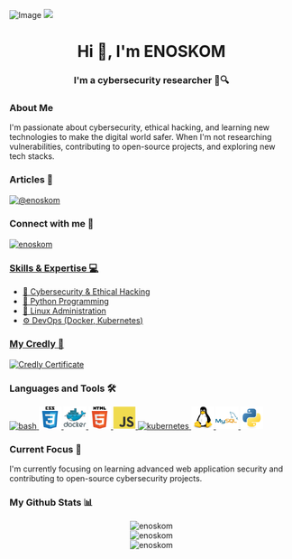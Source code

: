 ![Image](https://github.com/user-attachments/assets/86da11ea-3b0c-4619-a54b-5b4744492566)
![](https://komarev.com/ghpvc/?username=enoskom&color=red)

<h1 align="center">Hi 👋, I'm ENOSKOM</h1>
<h3 align="center">I'm a cybersecurity researcher 🔐🔍</h3>

<h3 align="left">About Me</h3>
<p align="left">
    I'm passionate about cybersecurity, ethical hacking, and learning new technologies to make the digital world safer.
    When I'm not researching vulnerabilities, contributing to open-source projects, and exploring new tech stacks.
</p>

<h3 align="left">Articles 📝</h3>
<a href="https://medium.com/@enoskom" target="blank">
    <img align="center" src="https://raw.githubusercontent.com/rahuldkjain/github-profile-readme-generator/master/src/images/icons/Social/medium.svg" alt="@enoskom" height="30" width="40" />
</a>

<h3 align="left">Connect with me 🤝</h3>
<p align="left">
    <a href="https://linkedin.com/in/enoskom" target="blank">
        <img align="center" src="https://raw.githubusercontent.com/rahuldkjain/github-profile-readme-generator/master/src/images/icons/Social/linked-in-alt.svg" alt="enoskom" height="40" width="40" />
</p>

<h3 align="left">Skills & Expertise 💻</h3>
<ul>
    <li>🔐 Cybersecurity & Ethical Hacking</li>
    <li>🐍 Python Programming</li>
    <li>🐧 Linux Administration</li>
    <li>⚙️ DevOps (Docker, Kubernetes)</li>
</ul>

<h3 align="left">My Credly 🏅</h3>
<p align="left">
    <a href="https://www.credly.com/badges/enoskom" target="blank">
        <img align="center" src="https://img.icons8.com/?size=100&id=imamZukNSZr3&format=png&color=000000" alt="Credly Certificate" height="50" />
    </a>
</p>

<h3 align="left">Languages and Tools 🛠️</h3>
<p align="left">
    <a href="https://www.gnu.org/software/bash/" target="_blank" rel="noreferrer">
        <img src="https://www.vectorlogo.zone/logos/gnu_bash/gnu_bash-icon.svg" alt="bash" width="40" height="40"/>
    </a>
    <a href="https://www.w3schools.com/css/" target="_blank" rel="noreferrer">
        <img src="https://raw.githubusercontent.com/devicons/devicon/master/icons/css3/css3-original-wordmark.svg" alt="css3" width="40" height="40"/>
    </a>
    <a href="https://www.docker.com/" target="_blank" rel="noreferrer">
        <img src="https://raw.githubusercontent.com/devicons/devicon/master/icons/docker/docker-original-wordmark.svg" alt="docker" width="40" height="40"/>
    </a>
    <a href="https://www.w3.org/html/" target="_blank" rel="noreferrer">
        <img src="https://raw.githubusercontent.com/devicons/devicon/master/icons/html5/html5-original-wordmark.svg" alt="html5" width="40" height="40"/>
    </a>
    <a href="https://developer.mozilla.org/en-US/docs/Web/JavaScript" target="_blank" rel="noreferrer">
        <img src="https://raw.githubusercontent.com/devicons/devicon/master/icons/javascript/javascript-original.svg" alt="javascript" width="40" height="40"/>
    </a>
    <a href="https://kubernetes.io" target="_blank" rel="noreferrer">
        <img src="https://www.vectorlogo.zone/logos/kubernetes/kubernetes-icon.svg" alt="kubernetes" width="40" height="40"/>
    </a>
    <a href="https://www.linux.org/" target="_blank" rel="noreferrer">
        <img src="https://raw.githubusercontent.com/devicons/devicon/master/icons/linux/linux-original.svg" alt="linux" width="40" height="40"/>
    </a>
    <a href="https://www.mysql.com/" target="_blank" rel="noreferrer">
        <img src="https://raw.githubusercontent.com/devicons/devicon/master/icons/mysql/mysql-original-wordmark.svg" alt="mysql" width="40" height="40"/>
    </a>
    <a href="https://www.python.org" target="_blank" rel="noreferrer">
        <img src="https://raw.githubusercontent.com/devicons/devicon/master/icons/python/python-original.svg" alt="python" width="40" height="40"/>
    </a>
</p>

<h3 align="left">Current Focus 🎯</h3>
<p align="left">I'm currently focusing on learning advanced web application security and contributing to open-source cybersecurity projects.</p>

<h3 align="left">My Github Stats 📊</h3>

<div align="center">
    <img src="https://github-readme-stats.vercel.app/api/top-langs?username=enoskom&show_icons=true&locale=en&layout=compact&theme=radical" alt="enoskom" />
</div>

<div align="center">
    <img src="https://github-readme-stats.vercel.app/api?username=enoskom&show_icons=true&locale=en&theme=radical&count_private=true&hide_title=true" alt="enoskom" />
</div>

<div align="center">
    <img src="https://github-profile-summary-cards.vercel.app/api/cards/profile-details?username=enoskom&theme=radical" alt="enoskom" height="300" />
</div>


